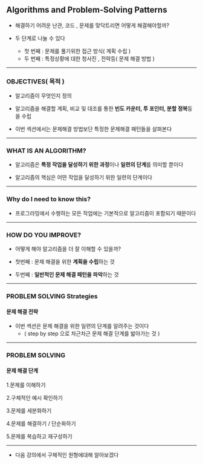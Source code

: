 ## Algorithms and Problem-Solving Patterns

- 해결하기 어려운 난관, 코드 , 문제를 맞닥트리면 어떻게 해결해야할까?


- 두 단계로 나눌 수 있다
  - 첫 번째 : 문제를 풀기위한 접근 방식( 계획 수립 )
  - 두 번째 : 특정상황에 대한 청사진 , 전략등( 문제 해결 방법 )

---

### OBJECTIVES( 목적 )

- 알고리즘이 무엇인지 정의


- 알고리즘을 해결할 계획, 비교 및 대조를 통한 **빈도 카운터, 투 포인터, 분할 정복**등을 수립


- 이번 섹션에서는 문제해결 방법보단 특정한 문제해결 패턴들을 살펴본다

---

### WHAT IS AN ALGORITHM?

- 알고리즘은 **특정 작업을 달성하기 위한 과정**이나 **일련의 단계**를 의미할 뿐이다


- 알고리즘의 핵심은 어떤 작업을 달성하기 위한 일련의 단계이다

---

### Why do I need to know this?

- 프로그라밍에서 수행하는 모든 작업에는 기본적으로 알고리즘이 포함되기 때문이다

---

### HOW DO YOU IMPROVE?

- 어떻게 해야 알고리즘을 더 잘 이해할 수 있을까?


- 첫번째 : 문제 해결을 위한 **계획을 수립**하는 것


- 두번째 : **일반적인 문제 해결 패턴을 파악**하는 것

---

### PROBLEM SOLVING Strategies
#### 문제 해결 전략

- 이번 섹션은 문제 해결을 위한 일련의 단계를 알려주는 것이다
  - ( step by step 으로 차근차근 문제 해결 단계를 밟아가는 것 )

---

### PROBLEM SOLVING
#### 문제 해결 단계

1.문제를 이해하기


2.구체적인 예시 확인하기


3.문제를 세분화하기


4.문제를 해결하기 / 단순화하기


5.문제를 복습하고 재구성하기

---

- 다음 강의에서 구체적인 원형에대해 알아보겠다